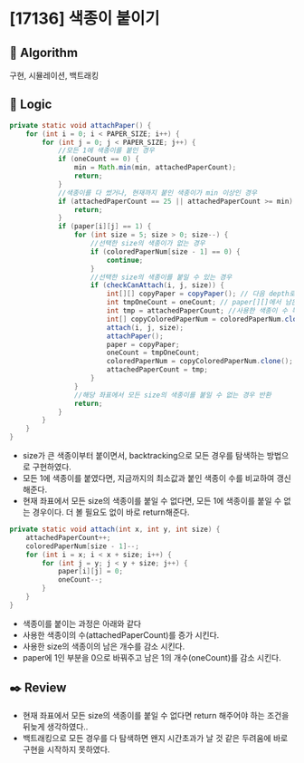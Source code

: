 # [17136] 색종이 붙이기

## :pushpin: **Algorithm**

구현, 시뮬레이션, 백트래킹

## :round_pushpin: **Logic**

```java
private static void attachPaper() {
	for (int i = 0; i < PAPER_SIZE; i++) {
		for (int j = 0; j < PAPER_SIZE; j++) {
			//모든 1에 색종이를 붙인 경우
			if (oneCount == 0) {
				min = Math.min(min, attachedPaperCount);
				return;
			}
			//색종이를 다 썼거나, 현재까지 붙인 색종이가 min 이상인 경우
			if (attachedPaperCount == 25 || attachedPaperCount >= min) {
				return;
			}
			if (paper[i][j] == 1) {
				for (int size = 5; size > 0; size--) {
					//선택한 size의 색종이가 없는 경우
					if (coloredPaperNum[size - 1] == 0) {
						continue;
					}
					//선택한 size의 색종이를 붙일 수 있는 경우
					if (checkCanAttach(i, j, size)) {
						int[][] copyPaper = copyPaper(); // 다음 depth로 가기전 배열 복사
						int tmpOneCount = oneCount; // paper[][]에서 남은 1의 개수 복사
						int tmp = attachedPaperCount; //사용한 색종이 수 복사
						int[] copyColoredPaperNum = coloredPaperNum.clone(); //size별 색종이의 남은 개수 복사
						attach(i, j, size);
						attachPaper();
						paper = copyPaper;
						oneCount = tmpOneCount;
						coloredPaperNum = copyColoredPaperNum.clone();
						attachedPaperCount = tmp;
					}
				}
				//해당 좌표에서 모든 size의 색종이를 붙일 수 없는 경우 반환
				return;
			}
		}
	}
}
```

- size가 큰 색종이부터 붙이면서, backtracking으로 모든 경우를 탐색하는 방법으로 구현하였다.
- 모든 1에 색종이를 붙였다면, 지금까지의 최소값과 붙인 색종이 수를 비교하여 갱신해준다.
- 현재 좌표에서 모든 size의 색종이를 붙일 수 없다면, 모든 1에 색종이를 붙일 수 없는 경우이다.
  더 볼 필요도 없이 바로 return해준다.

```java
private static void attach(int x, int y, int size) {
	attachedPaperCount++;
	coloredPaperNum[size - 1]--;
	for (int i = x; i < x + size; i++) {
		for (int j = y; j < y + size; j++) {
			paper[i][j] = 0;
			oneCount--;
		}
	}
}
```

- 색종이를 붙이는 과정은 아래와 같다
- 사용한 색종이의 수(attachedPaperCount)를 증가 시킨다.
- 사용한 size의 색종이의 남은 개수를 감소 시킨다.
- paper에 1인 부분을 0으로 바꿔주고 남은 1의 개수(oneCount)를 감소 시킨다.

## :black_nib: **Review**

- 현재 좌표에서 모든 size의 색종이를 붙일 수 없다면 return 해주어야 하는 조건을 뒤늦게 생각하였다..
- 백트래킹으로 모든 경우를 다 탐색하면 왠지 시간초과가 날 것 같은 두려움에 바로 구현을 시작하지 못하였다.
